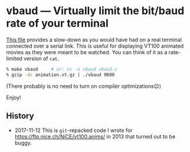 # vbaud — Virtually limit the bit/baud rate of your terminal

[This file](vbaud.c) provides a slow-down as you would have had on a real
terminal connected over a serial link. This is useful for
displaying VT100 animated movies as they were meant to be
watched. You can think of it as a rate-limited version of `cat`.

```sh
% make vbaud     # or: cc -o vbaud vbaud.c
% gzip -dc animation.vt.gz | ./vbaud 9600
```
(There probably is no need to turn on compiler optimizations:wink:)

Enjoy!

## History

* 2017-11-12 This is `git`-repacked code I wrote for https://ftp.nice.ch/NiCE/vt100.anims/ in 2013
that turned out to be buggy.
